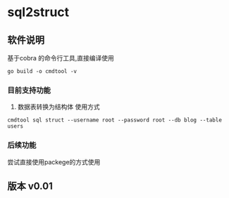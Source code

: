 # sql2struct

## 软件说明
基于cobra 的命令行工具,直接编译使用
```
go build -o cmdtool -v
```

### 目前支持功能
1. 数据表转换为结构体
使用方式
```
cmdtool sql struct --username root --password root --db blog --table users
```
### 后续功能
尝试直接使用packege的方式使用
## 版本 v0.01 